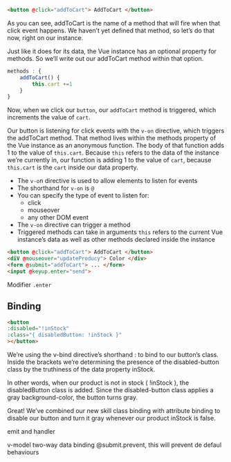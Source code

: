 ``` html
<button @click="addToCart"> AddToCart </button>
```

As you can see, addToCart is the name of a method that will fire when that click event happens. We haven’t yet defined that method, so let’s do that now, right on our instance.

Just like it does for its data, the Vue instance has an optional property for methods. So we’ll write out our addToCart method within that option.

``` javascript
methods : {
    addToCart() {
        this.cart +=1
    }
}
``` 

Now, when we click our `button`, our `addToCart` method is triggered, which increments the value of `cart`.

Our button is listening for click events with the `v-on` directive, which triggers the addToCart method. That method lives within the methods property of the Vue instance as an anonymous function. The body of that function adds 1 to the value of `this.cart`. Because `this` refers to the data of the instance we’re currently in, our function is adding 1 to the value of `cart`, because `this.cart` is the `cart` inside our data property.

* The `v-o`n directive is used to allow elements to listen for events
* The shorthand for `v-on` is `@`
* You can specify the type of event to listen for:
  * click
  * mouseover
  * any other DOM event
* The `v-on` directive can trigger a method
* Triggered methods can take in arguments
`this` refers to the current Vue instance’s data as well as other methods declared inside the instance

``` html
<button @click="addToCart"> AddToCart </button>
<diV @mouseover="updateProducy"> Color </div>
<form @submit="addToCart"> ... </form>
<input @keyup.enter="send">
```
Modifier `.enter`

## Binding 
``` html
<button
:disabled="!inStock"
:class="{ disabledButton: !inStock }"
></button>
``` 

We’re using the v-bind directive’s shorthand : to bind to our button’s class. Inside the brackets we’re determining the presence of the disabled-button class by the truthiness of the data property inStock.

In other words, when our product is not in stock ( !inStock ), the disabledButton class is added. Since the disabled-button class applies a gray background-color, the button turns gray.

Great! We’ve combined our new skill class binding with attribute binding to disable our button and turn it gray whenever our product inStock is false.

emit and handler

v-model two-way data binding
@submit.prevent, this will prevent de defaul behaviours